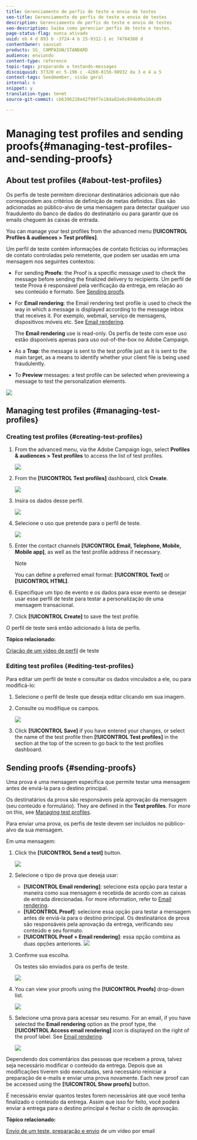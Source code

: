 ```yaml
---
title: Gerenciamento de perfis de teste e envio de testes
seo-title: Gerenciamento de perfis de teste e envio de testes
description: Gerenciamento de perfis de teste e envio de testes
seo-description: Saiba como gerenciar perfis de teste e testes.
page-status-flag: nunca ativado
uuid: eb 4 d 893 b -3724-4 b 15-9312-1 ec 74784368 d
contentOwner: sauviat
products: SG_ CAMPAIGN/STANDARD
audience: enviando
content-type: reference
topic-tags: preparando e testando-messages
discoiquuid: 37320 ec 5-196 c -4260-8156-98932 da 3 e 4 a 5
context-tags: Seedmember, visão geral
internal: n
snippet: y
translation-type: tm+mt
source-git-commit: cb6396228e42f99f7e184a82e6c894b09a164cd9

---
```



# Managing test profiles and sending proofs{#managing-test-profiles-and-sending-proofs}

## About test profiles {#about-test-profiles}

Os perfis de teste permitem direcionar destinatários adicionais que não correspondem aos critérios de definição de metas definidos. Elas são adicionadas ao público-alvo de uma mensagem para detectar qualquer uso fraudulento do banco de dados do destinatário ou para garantir que os emails cheguem às caixas de entrada.

You can manage your test profiles from the advanced menu **[!UICONTROL Profiles & audiences > Test profiles]**.

Um perfil de teste contém informações de contato fictícias ou informações de contato controladas pelo remetente, que podem ser usadas em uma mensagem nos seguintes contextos:

* For sending **Proofs**: the Proof is a specific message used to check the message before sending the finalized delivery to recipients. Um perfil de teste Prova é responsável pela verificação da entrega, em relação ao seu conteúdo e formato. See [Sending proofs](../../sending/using/managing-test-profiles-and-sending-proofs.md#sending-proofs).
* For **Email rendering**: the Email rendering test profile is used to check the way in which a message is displayed according to the message inbox that receives it. Por exemplo, webmail, serviço de mensagens, dispositivos móveis etc. See [Email rendering](../../sending/using/email-rendering.md).

   The **Email rendering** use is read-only. Os perfis de teste com esse uso estão disponíveis apenas para uso out-of-the-box no Adobe Campaign.

* As a **Trap**: the message is sent to the test profile just as it is sent to the main target, as a means to identify whether your client file is being used fraudulently.
* To **Preview** messages: a test profile can be selected when previewing a message to test the personalization elements.

![](assets/test_profile.png)

## Managing test profiles {#managing-test-profiles}

### Creating test profiles {#creating-test-profiles}

1. From the advanced menu, via the Adobe Campaign logo, select **Profiles &amp; audiences &gt; Test profiles** to access the list of test profiles.

   ![](assets/test_profile_creation_1.png)

1. From the **[!UICONTROL Test profiles]** dashboard, click **Create**.

   ![](assets/test_profile_creation_2.png)

1. Insira os dados desse perfil.

   ![](assets/test_profile_creation_3.png)

1. Selecione o uso que pretende para o perfil de teste.

   ![](assets/test_profile_creation_4.png)

1. Enter the contact channels **[!UICONTROL Email, Telephone, Mobile, Mobile app]**, as well as the test profile address if necessary.

   >[!NOTE]
   >
   >You can define a preferred email format: **[!UICONTROL Text]** or **[!UICONTROL HTML]**.

1. Especifique um tipo de evento e os dados para esse evento se desejar usar esse perfil de teste para testar a personalização de uma mensagem transacional.
1. Click **[!UICONTROL Create]** to save the test profile.

O perfil de teste será então adicionado à lista de perfis.

**Tópico relacionado:**

[Criação de um vídeo de perfil](https://helpx.adobe.com/campaign/kt/acs/using/acs-test-profiles-feature-video-use.html) de teste

### Editing test profiles {#editing-test-profiles}

Para editar um perfil de teste e consultar os dados vinculados a ele, ou para modificá-lo:

1. Selecione o perfil de teste que deseja editar clicando em sua imagem.
1. Consulte ou modifique os campos.

   ![](assets/test_profile_edit.png)

1. Click **[!UICONTROL Save]** if you have entered your changes, or select the name of the test profile then **[!UICONTROL Test profiles]** in the section at the top of the screen to go back to the test profiles dashboard.

## Sending proofs {#sending-proofs}

Uma prova é uma mensagem específica que permite testar uma mensagem antes de enviá-la para o destino principal.

Os destinatários da prova são responsáveis pela aprovação da mensagem (seu conteúdo e formulário). They are defined in the **Test profiles**. For more on this, see [Managing test profiles](../../sending/using/managing-test-profiles-and-sending-proofs.md#managing-test-profiles).

Para enviar uma prova, os perfis de teste devem ser incluídos no público-alvo da sua mensagem.

Em uma mensagem:

1. Click the **[!UICONTROL Send a test]** button.

   ![](assets/bat_select.png)

1. Selecione o tipo de prova que deseja usar:

   * **[!UICONTROL Email rendering]**: selecione esta opção para testar a maneira como sua mensagem é recebida de acordo com as caixas de entrada direcionadas. For more information, refer to [Email rendering](../../sending/using/email-rendering.md).
   * **[!UICONTROL Proof]**: selecione essa opção para testar a mensagem antes de enviá-la para o destino principal. Os destinatários de prova são responsáveis pela aprovação da entrega, verificando seu conteúdo e seu formato.
   * **[!UICONTROL Proof + Email rendering]**: essa opção combina as duas opções anteriores.
   ![](assets/bat_select1.png)

1. Confirme sua escolha.

   Os testes são enviados para os perfis de teste.

   ![](assets/bat_select2.png)

1. You can view your proofs using the **[!UICONTROL Proofs]** drop-down list.

   ![](assets/bat_view.png)

1. Selecione uma prova para acessar seu resumo. For an email, if you have selected the **Email rendering** option as the proof type, the **[!UICONTROL Access email rendering]** icon is displayed on the right of the proof label. See [Email rendering](../../sending/using/email-rendering.md).

   ![](assets/bat_view2.png)

Dependendo dos comentários das pessoas que recebem a prova, talvez seja necessário modificar o conteúdo da entrega. Depois que as modificações tiverem sido executadas, será necessário reiniciar a preparação de e-mails e enviar uma prova novamente. Each new proof can be accessed using the **[!UICONTROL Show proofs]** button.

É necessário enviar quantos testes forem necessários até que você tenha finalizado o conteúdo da entrega. Assim que isso for feito, você poderá enviar a entrega para o destino principal e fechar o ciclo de aprovação.

**Tópico relacionado:**

[Envio de um teste, preparação e envio](https://helpx.adobe.com/campaign/kt/acs/using/acs-sending-test-preparing-sending-email-feature-video-use.html) de um vídeo por email
